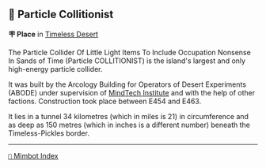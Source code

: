 ## 🎡 Particle Collitionist

**🪧 Place** in [Timeless Desert](<https://zeithalt.github.io/r/timeless_desert.html>)

The Particle Collider Of Little Light Items To Include Occupation Nonsense In Sands of Time (Particle COLLITIONIST) is the island's largest and only high-energy particle collider.

It was built by the Arcology Building for Operators of Desert Experiments (ABODE)  under supervision of [MindTech Institute](<https://zeithalt.github.io/r/mindtech_institute.html>) and with the help of other factions. Construction took place between E454 and E463.

It lies in a tunnel 34 kilometres (which in miles is 21) in circumference and as deep as 150 metres (which in inches is a different number) beneath the Timeless-Pickles border.


-----
[`📑` Mimbot Index](<https://zeithalt.github.io/r/#3910>)
<!---
keywords: mt, timeless, desert, abode, particle, collider, mindtech, institute
aliases: 
-->